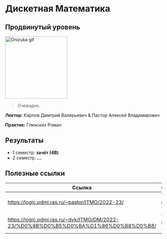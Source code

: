 # Дискетная Математика
## Продвинутый уровень

<img alt="Onizuka gif" src="https://github.com/maxbarsukov/itmo/blob/master/.docs/onizuka2.gif" height="200">

> Очевидно.

**Лектор:** Карпов Дмитрий Валерьевич & Пастор Алексей Владимирович

**Практик:** Глинских Роман

## Результаты

- 1 семестр: **зачёт (4B)**
- 2 семестр: **...**

## Полезные ссылки

| Ссылка | Описание |
| --- | --- |
| https://logic.pdmi.ras.ru/~pastor/ITMO/2022-23/ | Теория множеств 2022-23 |
| https://logic.pdmi.ras.ru/~dvk/ITMO/DM/2022-23/%D0%9B%D0%B5%D0%BA%D1%86%D0%B8%D0%B8/ | Теория графов 2022-23 |
